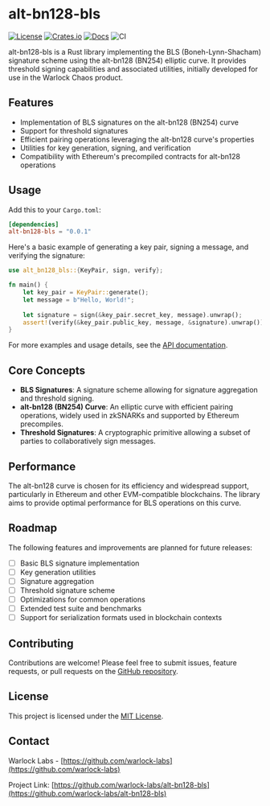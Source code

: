 # alt-bn128-bls

[![License](https://img.shields.io/crates/l/alt-bn128-bls)](https://choosealicense.com/licenses/mit/)
[![Crates.io](https://img.shields.io/crates/v/alt-bn128-bls)](https://crates.io/crates/alt-bn128-bls)
[![Docs](https://img.shields.io/crates/v/alt-bn128-bls?color=blue&label=docs)](https://docs.rs/alt-bn128-bls/)
![CI](https://github.com/warlock-labs/alt-bn128-bls/actions/workflows/CI.yml/badge.svg)

alt-bn128-bls is a Rust library implementing the BLS (Boneh-Lynn-Shacham) signature scheme using the alt-bn128 (BN254) elliptic curve. It provides threshold signing capabilities and associated utilities, initially developed for use in the Warlock Chaos product.

## Features

- Implementation of BLS signatures on the alt-bn128 (BN254) curve
- Support for threshold signatures
- Efficient pairing operations leveraging the alt-bn128 curve's properties
- Utilities for key generation, signing, and verification
- Compatibility with Ethereum's precompiled contracts for alt-bn128 operations

## Usage

Add this to your `Cargo.toml`:

```toml
[dependencies]
alt-bn128-bls = "0.0.1"
```

Here's a basic example of generating a key pair, signing a message, and verifying the signature:

```rust
use alt_bn128_bls::{KeyPair, sign, verify};

fn main() {
    let key_pair = KeyPair::generate();
    let message = b"Hello, World!";
    
    let signature = sign(&key_pair.secret_key, message).unwrap();
    assert!(verify(&key_pair.public_key, message, &signature).unwrap());
}
```

For more examples and usage details, see the [API documentation](https://docs.rs/alt-bn128-bls).

## Core Concepts

- **BLS Signatures**: A signature scheme allowing for signature aggregation and threshold signing.
- **alt-bn128 (BN254) Curve**: An elliptic curve with efficient pairing operations, widely used in zkSNARKs and supported by Ethereum precompiles.
- **Threshold Signatures**: A cryptographic primitive allowing a subset of parties to collaboratively sign messages.

## Performance

The alt-bn128 curve is chosen for its efficiency and widespread support, particularly in Ethereum and other EVM-compatible blockchains. The library aims to provide optimal performance for BLS operations on this curve.

## Roadmap

The following features and improvements are planned for future releases:

- [ ] Basic BLS signature implementation
- [ ] Key generation utilities
- [ ] Signature aggregation
- [ ] Threshold signature scheme
- [ ] Optimizations for common operations
- [ ] Extended test suite and benchmarks
- [ ] Support for serialization formats used in blockchain contexts

## Contributing

Contributions are welcome! Please feel free to submit issues, feature requests, or pull requests on the [GitHub repository](https://github.com/warlock-labs/alt-bn128-bls).

## License

This project is licensed under the [MIT License](https://choosealicense.com/licenses/mit/).

## Contact

Warlock Labs - [https://github.com/warlock-labs](https://github.com/warlock-labs)

Project Link: [https://github.com/warlock-labs/alt-bn128-bls](https://github.com/warlock-labs/alt-bn128-bls)